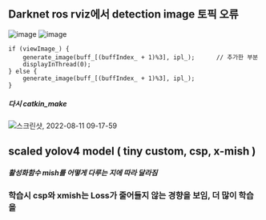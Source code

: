 ## Darknet ros rviz에서 detection image 토픽 오류
![image](https://user-images.githubusercontent.com/88171531/184043008-29af9afe-aa8b-41fd-87d1-152b6da27a92.png)
![image](https://user-images.githubusercontent.com/88171531/184043059-2dca79d0-8276-40f3-b779-b82befcd60d1.png)

```
if (viewImage_) {
    generate_image(buff_[(buffIndex_ + 1)%3], ipl_);      // 추가한 부분
    displayInThread(0);
} else {
    generate_image(buff_[(buffIndex_ + 1)%3], ipl_);
}
```
##### 다시 catkin_make
![스크린샷, 2022-08-11 09-17-59](https://user-images.githubusercontent.com/88171531/184044565-1703da95-4653-49f6-98d1-60f001f9b244.png)

## scaled yolov4 model ( tiny custom, csp, x-mish ) 
##### 활성화함수 mish를 어떻게 다루는 지에 따라 달라짐
### 학습시 csp와  xmish는 Loss가 줄어들지 않는 경향을 보임, 더 많이 학습을 
